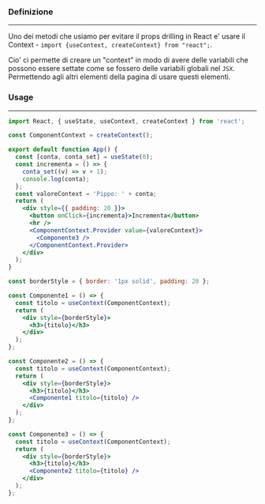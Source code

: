 ### Definizione
----
Uno dei metodi che usiamo per evitare il props drilling in React e' usare il Context - `import {useContext, createContext} from "react";`.

Cio' ci permette di creare un "context" in modo di avere delle variabili che possono essere settate come se fossero delle variabili globali nel `JSX`. Permettendo agli altri elementi della pagina di usare questi elementi.
### Usage
----
```jsx
import React, { useState, useContext, createContext } from 'react';

const ComponentContext = createContext();

export default function App() {
  const [conta, conta_set] = useState(0);
  const incrementa = () => {
    conta_set((v) => v + 1);
    console.log(conta);
  };
  const valoreContext = 'Pippo: ' + conta;
  return (
    <div style={{ padding: 20 }}>
      <button onClick={incrementa}>Incrementa</button>
      <hr />
      <ComponentContext.Provider value={valoreContext}>
        <Componente3 />
      </ComponentContext.Provider>
    </div>
  );
}

const borderStyle = { border: '1px solid', padding: 20 };

const Componente1 = () => {
  const titolo = useContext(ComponentContext);
  return (
    <div style={borderStyle}>
      <h3>{titolo}</h3>
    </div>
  );
};

const Componente2 = () => {
  const titolo = useContext(ComponentContext);
  return (
    <div style={borderStyle}>
      <h3>{titolo}</h3>
      <Componente1 titolo={titolo} />
    </div>
  );
};

const Componente3 = () => {
  const titolo = useContext(ComponentContext);
  return (
    <div style={borderStyle}>
      <h3>{titolo}</h3>
      <Componente2 titolo={titolo} />
    </div>
  );
};
```